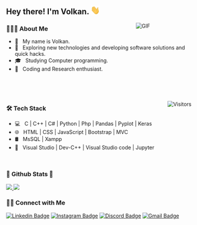 <h2> Hey there! I'm Volkan. <img src="https://github.com/Lohmal/Lohmal/blob/main/Hi.gif" width="25"></h2>
<img align="right" alt="GIF" src="https://github.com/Lohmal/Lohmal/blob/main/gif4.gif" width="30%"/>

<h3> 👨🏻‍💻 About Me </h3>

- 📘 &nbsp; My name is Volkan.
- 🔭 &nbsp; Exploring new technologies and developing software solutions and quick hacks. 
- 🎓 &nbsp; Studying Computer programming.
- 🌱 &nbsp; Coding and Research enthusiast.

<br/>
<br/>
<br/>
<p ><img align="right"alt="Visitors" src="https://komarev.com/ghpvc/?username=lohmal&style=flat-square"/> </p>
<h3>🛠 Tech Stack</h3>

- 💻 &nbsp; C | C++ | C# | Python | Php | Pandas | Pyplot | Keras
- 🌐 &nbsp; HTML | CSS | JavaScript | Bootstrap | MVC 
- 🛢 &nbsp; MsSQL | Xampp
- 🔧 &nbsp; Visual Studio | Dev-C++ | Visual Studio code | Jupyter

<br>

<h3 > 🚀  Github Stats  🚀</h3> <p > 

 <a href="https://github.com/Lohmal">
  <img height="160em" src="https://github-readme-stats.vercel.app/api?username=lohmal&include_all_commits=true&count_private=true&show_icons=true&title_color=7A7ADB&icon_color=2234AE&text_color=D3D3D3&bg_color=0,000000,130F40" />
  <img height="160em" src="https://github-readme-stats.vercel.app/api/top-langs/?username=lohmal&layout=compact&text_color=daf7dc&bg_color=0,000000,130F40" />
</a>

<br>

<h3> 🤝🏻 Connect with Me </h3>

[![Linkedin Badge](https://img.shields.io/badge/-Linkedin-4169E1?style=flat-square&logo=Linkedin&logoColor=white&&link=https://www.linkedin.com/in/volkankivanc)](https://www.linkedin.com/in/volkankivanc)
[![Instagram Badge](https://img.shields.io/badge/-Instagram-E4405F?style=flat-square&labelColor=E4405F&logo=instagram&logoColor=white&link=https://www.instagram.com/volkankivanc)](https://www.instagram.com/volkankivanc)
[![Discord Badge](https://img.shields.io/badge/-Discord-6959cd?style=flat-square&labelColor=6959cd&logo=discord&logoColor=white&link=https://discord.gg/#7398)](https://discord.gg/#7398)
[![Gmail Badge](https://img.shields.io/badge/-Gmail-D14836?style=flat-square&logo=gmail&logoColor=white&link=mailto:volkankivanc12@gmail.com)](mailto:volkankivanc12@gmail.com)
